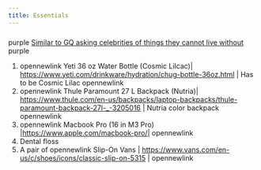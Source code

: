 ```yaml
---
title: Essentials
---
```


### 

purple [Similar to GQ asking celebrities of things they cannot live without](https://www.youtube.com/playlist?list=PL0hKMB1-xkc8t5sXk1arVDl-TQslbTdEm "My favorite one is Jack Harlow's") purple

1. opennewlink  Yeti 36 oz Water Bottle (Cosmic Lilcac)| https://www.yeti.com/drinkware/hydration/chug-bottle-36oz.html | Has to be Cosmic Lilac opennewlink
2. opennewlink  Thule Paramount 27 L Backpack (Nutria)| https://www.thule.com/en-us/backpacks/laptop-backpacks/thule-paramount-backpack-27l-_-3205016 | Nutria color backpack opennewlink
3. opennewlink  Macbook Pro (16 in M3 Pro) |https://www.apple.com/macbook-pro/| opennewlink
4. Dental floss
5. A pair of opennewlink Slip-On Vans | https://www.vans.com/en-us/c/shoes/icons/classic-slip-on-5315 | opennewlink
